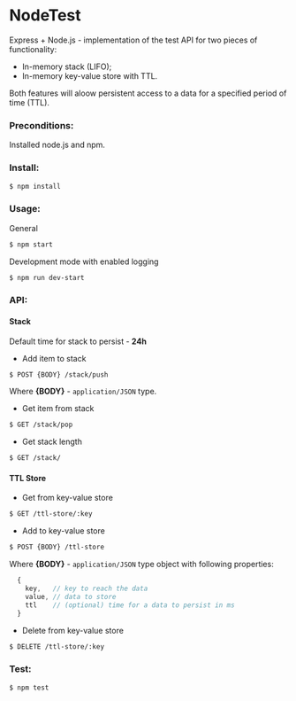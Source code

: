 # NodeTest
Express + Node.js - implementation of the test API for two pieces of functionality:
* In-memory stack (LIFO);
* In-memory key-value store with TTL.

Both features will aloow persistent access to a data for a specified period of time (TTL).

### Preconditions:
Installed node.js and npm.

### Install:
```bash
$ npm install
```

### Usage:
General
```bash
$ npm start
```

Development mode with enabled logging
```bash
$ npm run dev-start
```
### API:
#### Stack
Default time for stack to persist - __24h__

* Add item to stack
```bash
$ POST {BODY} /stack/push
```
Where __{BODY}__ - `application/JSON` type. 
* Get item from stack
```bash
$ GET /stack/pop
```
* Get stack length
```bash
$ GET /stack/
```
#### TTL Store
* Get from key-value store
```bash
$ GET /ttl-store/:key
```
* Add to key-value store
```bash
$ POST {BODY} /ttl-store
```
Where __{BODY}__ - `application/JSON` type object with following properties:
```js
  {
    key,   // key to reach the data
    value, // data to store
    ttl    // (optional) time for a data to persist in ms 
  }
```
* Delete from key-value store
```bash
$ DELETE /ttl-store/:key
```

### Test:
```bash
$ npm test
```
